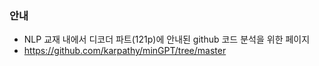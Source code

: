### 안내
- NLP 교재 내에서 디코더 파트(121p)에 안내된 github 코드 분석을 위한 페이지
- https://github.com/karpathy/minGPT/tree/master